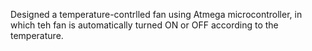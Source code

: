 Designed a temperature-contrlled fan using Atmega microcontroller, in which teh fan is automatically turned ON or OFF according to the temperature.
